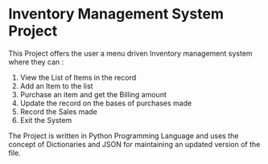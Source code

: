 # Inventory Management System Project
This Project offers the user a menu driven Inventory management system where they can :
 1. View the List of Items in the record
 2. Add an Item to the list
 3. Purchase an item and get the Billing amount
 4. Update the record on the bases of purchases made
 5. Record the Sales made
 6. Exit the System
 
The Project is written in Python Programming Language and uses the concept of Dictionaries and JSON for maintaining an updated version of the file.
